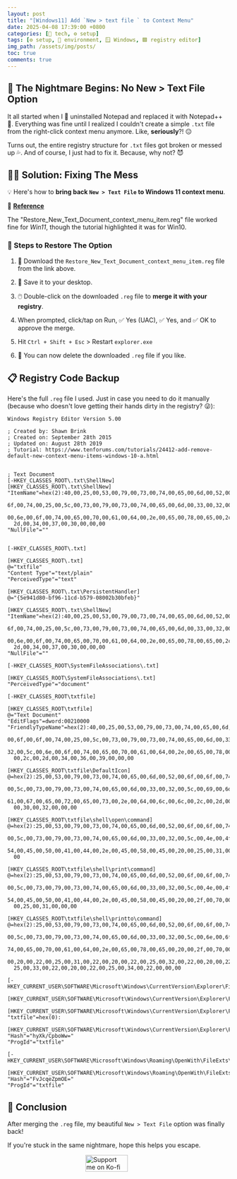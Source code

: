 ```yaml
---
layout: post
title: "[Windows11] Add `New > text file ` to Context Menu"
date: 2025-04-08 17:39:00 +0800
categories: [🤖 tech, ⚙️ setup]
tags: [⚙️ setup, 🌌 environment, 🪟 Windows, 🟩 registry editor]
img_path: /assets/img/posts/ 
toc: true 
comments: true 
---
```


## 😤 The Nightmare Begins: No New > Text File Option

It all started when I 🔪 uninstalled Notepad and replaced it with Notepad++ 💪. Everything was fine until I realized I couldn't create a simple `.txt` file from the right-click context menu anymore. Like, **seriously**?! 😑

Turns out, the entire registry structure for `.txt` files got broken or messed up 💦. And of course, I just had to fix it. Because, why not? 😈

## 😮‍💨 Solution: Fixing The Mess

💡 Here's how to **bring back `New > Text File` to Windows 11 context menu**.

🔗 [**Reference**](https://www.tenforums.com/tutorials/24412-add-remove-default-new-context-menu-items-windows-10-a.html)

The "Restore_New_Text_Document_context_menu_item.reg" file worked fine for *Win11*, though the tutorial highlighted it was for Win10.

### 📖 Steps to Restore The Option

1. 💾 Download the `Restore_New_Text_Document_context_menu_item.reg` file from the link above.

2. 📂 Save it to your desktop.

3. 🖱️ Double-click on the downloaded `.reg` file to **merge it with your registry**.

4. When prompted, click/tap on Run, ✅ Yes (UAC), ✅ Yes, and ✅ OK to approve the merge.

5. Hit `Ctrl + Shift + Esc` > Restart `explorer.exe`

6. 🚮 You can now delete the downloaded `.reg` file if you like.

## 📋 Registry Code Backup

Here's the full `.reg` file I used. Just in case you need to do it manually (because who doesn't love getting their hands dirty in the registry? 😜):

```reg
Windows Registry Editor Version 5.00

; Created by: Shawn Brink
; Created on: September 28th 2015
; Updated on: August 28th 2019
; Tutorial: https://www.tenforums.com/tutorials/24412-add-remove-default-new-context-menu-items-windows-10-a.html


; Text Document
[-HKEY_CLASSES_ROOT\.txt\ShellNew]
[HKEY_CLASSES_ROOT\.txt\ShellNew]
"ItemName"=hex(2):40,00,25,00,53,00,79,00,73,00,74,00,65,00,6d,00,52,00,6f,00,\
  6f,00,74,00,25,00,5c,00,73,00,79,00,73,00,74,00,65,00,6d,00,33,00,32,00,5c,\
  00,6e,00,6f,00,74,00,65,00,70,00,61,00,64,00,2e,00,65,00,78,00,65,00,2c,00,\
  2d,00,34,00,37,00,30,00,00,00
"NullFile"=""


[-HKEY_CLASSES_ROOT\.txt]

[HKEY_CLASSES_ROOT\.txt]
@="txtfile"
"Content Type"="text/plain"
"PerceivedType"="text"

[HKEY_CLASSES_ROOT\.txt\PersistentHandler]
@="{5e941d80-bf96-11cd-b579-08002b30bfeb}"

[HKEY_CLASSES_ROOT\.txt\ShellNew]
"ItemName"=hex(2):40,00,25,00,53,00,79,00,73,00,74,00,65,00,6d,00,52,00,6f,00,\
  6f,00,74,00,25,00,5c,00,73,00,79,00,73,00,74,00,65,00,6d,00,33,00,32,00,5c,\
  00,6e,00,6f,00,74,00,65,00,70,00,61,00,64,00,2e,00,65,00,78,00,65,00,2c,00,\
  2d,00,34,00,37,00,30,00,00,00
"NullFile"=""

[-HKEY_CLASSES_ROOT\SystemFileAssociations\.txt]

[HKEY_CLASSES_ROOT\SystemFileAssociations\.txt]
"PerceivedType"="document"

[-HKEY_CLASSES_ROOT\txtfile]

[HKEY_CLASSES_ROOT\txtfile]
@="Text Document"
"EditFlags"=dword:00210000
"FriendlyTypeName"=hex(2):40,00,25,00,53,00,79,00,73,00,74,00,65,00,6d,00,52,\
  00,6f,00,6f,00,74,00,25,00,5c,00,73,00,79,00,73,00,74,00,65,00,6d,00,33,00,\
  32,00,5c,00,6e,00,6f,00,74,00,65,00,70,00,61,00,64,00,2e,00,65,00,78,00,65,\
  00,2c,00,2d,00,34,00,36,00,39,00,00,00

[HKEY_CLASSES_ROOT\txtfile\DefaultIcon]
@=hex(2):25,00,53,00,79,00,73,00,74,00,65,00,6d,00,52,00,6f,00,6f,00,74,00,25,\
  00,5c,00,73,00,79,00,73,00,74,00,65,00,6d,00,33,00,32,00,5c,00,69,00,6d,00,\
  61,00,67,00,65,00,72,00,65,00,73,00,2e,00,64,00,6c,00,6c,00,2c,00,2d,00,31,\
  00,30,00,32,00,00,00

[HKEY_CLASSES_ROOT\txtfile\shell\open\command]
@=hex(2):25,00,53,00,79,00,73,00,74,00,65,00,6d,00,52,00,6f,00,6f,00,74,00,25,\
  00,5c,00,73,00,79,00,73,00,74,00,65,00,6d,00,33,00,32,00,5c,00,4e,00,4f,00,\
  54,00,45,00,50,00,41,00,44,00,2e,00,45,00,58,00,45,00,20,00,25,00,31,00,00,\
  00

[HKEY_CLASSES_ROOT\txtfile\shell\print\command]
@=hex(2):25,00,53,00,79,00,73,00,74,00,65,00,6d,00,52,00,6f,00,6f,00,74,00,25,\
  00,5c,00,73,00,79,00,73,00,74,00,65,00,6d,00,33,00,32,00,5c,00,4e,00,4f,00,\
  54,00,45,00,50,00,41,00,44,00,2e,00,45,00,58,00,45,00,20,00,2f,00,70,00,20,\
  00,25,00,31,00,00,00

[HKEY_CLASSES_ROOT\txtfile\shell\printto\command]
@=hex(2):25,00,53,00,79,00,73,00,74,00,65,00,6d,00,52,00,6f,00,6f,00,74,00,25,\
  00,5c,00,73,00,79,00,73,00,74,00,65,00,6d,00,33,00,32,00,5c,00,6e,00,6f,00,\
  74,00,65,00,70,00,61,00,64,00,2e,00,65,00,78,00,65,00,20,00,2f,00,70,00,74,\
  00,20,00,22,00,25,00,31,00,22,00,20,00,22,00,25,00,32,00,22,00,20,00,22,00,\
  25,00,33,00,22,00,20,00,22,00,25,00,34,00,22,00,00,00

[-HKEY_CURRENT_USER\SOFTWARE\Microsoft\Windows\CurrentVersion\Explorer\FileExts\.txt]

[HKEY_CURRENT_USER\SOFTWARE\Microsoft\Windows\CurrentVersion\Explorer\FileExts\.txt\OpenWithList]

[HKEY_CURRENT_USER\SOFTWARE\Microsoft\Windows\CurrentVersion\Explorer\FileExts\.txt\OpenWithProgids]
"txtfile"=hex(0):

[HKEY_CURRENT_USER\SOFTWARE\Microsoft\Windows\CurrentVersion\Explorer\FileExts\.txt\UserChoice]
"Hash"="hyXk/CpboWw="
"ProgId"="txtfile"

[-HKEY_CURRENT_USER\SOFTWARE\Microsoft\Windows\Roaming\OpenWith\FileExts\.txt]

[HKEY_CURRENT_USER\SOFTWARE\Microsoft\Windows\Roaming\OpenWith\FileExts\.txt\UserChoice]
"Hash"="FvJcqeZpmOE="
"ProgId"="txtfile"
```

## 🎉 Conclusion

After merging the `.reg` file, my beautiful `New > Text File` option was finally back! 

If you're stuck in the same nightmare, hope this helps you escape. 

<div style="display: flex; justify-content: center; align-items: center; margin: 1em 0;">
  <div style="position: relative; display: inline-block; width: 150px; height: auto;">
    <img src="https://cdn.buymeacoffee.com/buttons/v2/default-yellow.png"
         alt="Support me on Ko-fi"
         width="150"
         loading="lazy"
         style="display: block; width: 80%; height: auto;">
    <div onclick="window.open('https://ko-fi.com/kikisec', '_blank')"
         style="position: absolute; top: 0; left: 0; width: 100%; height: 100%; background: transparent; cursor: pointer;">
    </div>
  </div>
</div>
